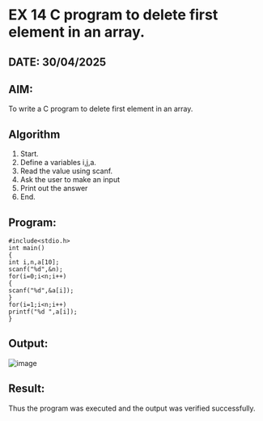 # EX 14 C program to delete first element in an array.
## DATE: 30/04/2025
## AIM:
To write a C program to delete first element in an array.

## Algorithm
1. Start. 
2. Define a variables i,j,a. 
3. Read the value using scanf. 
4. Ask the user to make an input 
5. Print out the answer 
6. End. 

## Program:
```
#include<stdio.h> 
int main() 
{ 
int i,n,a[10]; 
scanf("%d",&n); 
for(i=0;i<n;i++) 
{ 
scanf("%d",&a[i]); 
} 
for(i=1;i<n;i++) 
printf("%d ",a[i]); 
}
```

## Output:
![image](https://github.com/user-attachments/assets/f270c915-6a85-4ca4-bff7-87415a8714d1)



## Result:
Thus the program was executed and the output was verified successfully.
